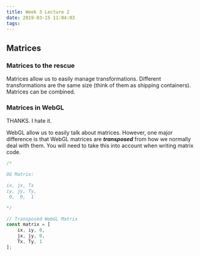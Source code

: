 ```yaml
---
title: Week 3 Lecture 2
date: 2019-03-15 11:04:03
tags:
---
```


## Matrices

### Matrices to the rescue

Matrices allow us to easily manage transformations. Different transformations are the same size (think of them as shipping containers). Matrices can be combined.

### Matrices in WebGL

THANKS. I hate it.

WebGL allow us to easily talk about matrices. However, one major difference is that WebGL matrices are ***transposed*** from how we normally deal with them. You will need to take this into account when writing matrix code.

```Javascript
/*

OG Matrix:

ix, jx, Tx
iy, jy, Ty,
 0,  0,  1

*/

// Transposed WebGL Matrix
const matrix = [
    ix, iy, 0,
    jx, jy, 0,
    Tx, Ty, 1
];
```
